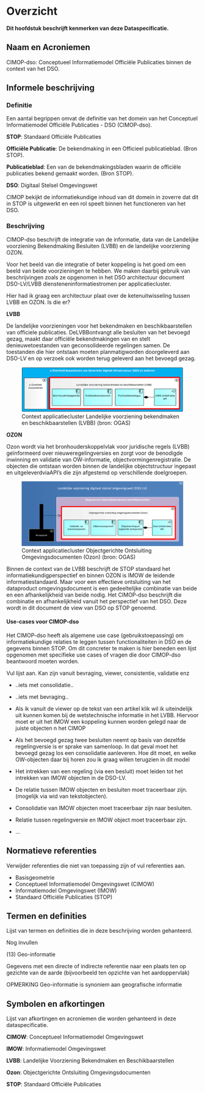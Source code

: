 # Overzicht


**Dit hoofdstuk beschrijft kenmerken van deze Dataspecificatie.**

## Naam en Acroniemen


CIMOP-dso: Conceptueel Informatiemodel Officiële Publicaties binnen de context van het DSO.

## Informele beschrijving

### Definitie

Een aantal begrippen omvat de definitie van het domein van het Conceptuel Informatiemodel Officiële Publicaties - DSO (CIMOP-dso).

**STOP**: Standaard Officiële Publicaties

**Officiële Publicatie**: De bekendmaking in een Officieel publicatieblad. (Bron STOP).

**Publicatieblad**: Een van de bekendmakingsbladen waarin de officiële publicaties bekend gemaakt worden. (Bron STOP).

**DSO**: Digitaal Stelsel Omgevingswet

CIMOP bekijkt de informatiekundige inhoud van dit domein in zoverre dat dit in STOP is uitgewerkt en een rol speelt binnen het functioneren van het DSO.

### Beschrijving

CIMOP-dso beschrijft de integratie van de informatie, data van de Landelijke voorziening Bekendmaking Besluiten (LVBB) en de landelijke voorziening OZON.

Voor het beeld van die integratie of beter koppeling is het goed om een beeld van beide voorzieningen te hebben. We maken daarbij gebruik van beschrijvingen zoals ze opgenomen in het DSO architectuur document DSO-LV/LVBB diensteneninformatiestromen per applicatiecluster.


<aside class="note">
Hier had ik graag een architectuur plaat over de ketenuitwisseling tussen LVBB en OZON. Is die er?
</aside>

**LVBB**

De landelijke voorzieningen voor het bekendmaken en beschikbaarstellen van officiele publicaties. DeLVBBontvangt alle besluiten van het bevoegd gezag, maakt daar officiële bekendmakingen van en stelt denieuwetoestanden van geconsolideerde regelingen samen. De toestanden die hier ontstaan moeten planmatigworden doorgeleverd aan DSO-LV en op verzoek ook worden terug geleverd aan het bevoegd gezag.


<figure id="Figuur_1">
<img src="media/LVBB-architectuur.png" alt="">
<figcaption>Context applicatiecluster Landelijke voorziening bekendmaken en beschikbaarstellen (LVBB) (bron: OGAS)</figcaption>
</figure>

**OZON**

Ozon wordt via het bronhouderskoppelvlak voor juridische regels (LVBB) geïnformeerd over nieuweregelingversies en zorgt voor de benodigde inwinning en validatie van OW-informatie, objectvormingenregistratie. De objecten die ontstaan worden binnen de landelijke objectstructuur ingepast en uitgeleverdviaAPI’s die zijn afgestemd op verschillende doelgroepen.


<figure id="Figuur_2">
<img src="media/OZON-architectuur.png" alt="">
<figcaption>Context applicatiecluster Objectgerichte Ontsluiting Omgevingsdocumenten (Ozon) (bron: OGAS)</figcaption>
</figure>


Binnen de context van de LVBB beschrijft de STOP standaard het informatiekundigperspectief en binnen OZON is IMOW de leidende informatiestandaard. Maar voor een effectieve ontsluiting van het dataproduct omgevingsdocument is een gedeeltelijke combinatie van beide en een afhankelijkheid van beide nodig. Het CIMOP-dso beschrijft die combinatie en afhankelijkheid vanuit het perspectief van het DSO. Deze wordt in dit document de view van DSO op STOP genoemd.

#### Use-cases voor CIMOP-dso

Het CIMOP-dso heeft als algemene use case (gebruikstoepassing) om informatiekundige relaties te leggen tussen functionaliteiten in DSO en de gegevens binnen STOP. Om dit concreter te maken is hier beneden een lijst opgenomen met specifieke use cases of vragen die door CIMOP-dso beantwoord moeten worden.

<aside class="note">
Vul lijst aan. Kan zijn vanuit bevraging, viewer, consistentie, validatie enz
</aside>

- ..iets met consolidatie..
- ..iets met bevraging..
- Als ik vanuit de viewer op de tekst van een artikel klik wil ik uiteindelijk uit kunnen komen bij de wetstechnische informatie in het LVBB. Hiervoor moet er uit het IMOW een koppeling kunnen worden gelegd naar de juiste objecten n het CIMOP 
- Als het bevoegd gezag twee besluiten neemt op basis van dezelfde regelingversie is er sprake van samenloop. In dat geval moet het bevoegd gezag los een consolidatie aanleveren. Hoe dit moet, en welke OW-objecten daar bij horen zou ik graag willen terugzien in dit model

- Het intrekken van een regeling (via een besluit) moet leiden tot het intrekken van IMOW objecten in de DSO-LV.
- De relatie tussen IMOW objecten en besluiten moet traceerbaar zijn. (mogelijk via wid van tekstobjecten).
- Consolidatie van IMOW objecten moet traceerbaar zijn naar besluiten.
- Relatie tussen regelingversie en IMOW object moet traceerbaar zijn.
- ...


## Normatieve referenties

Verwijder referenties die niet van toepassing zijn of vul referenties aan.

 - Basisgeometrie
 - Conceptueel Informatiemodel Omgevingswet (CIMOW)
 - Informatiemodel Omgevingswet (IMOW)
 - Standaard Officiële Publicaties (STOP)



## Termen en definities

Lijst van termen en definities die in deze beschrijving worden gehanteerd.

<aside class="note">
Nog invullen
</aside>


(13) Geo-informatie

Gegevens met een directe of indirecte referentie naar een plaats ten op gezichte
van de aarde (bijvoorbeeld ten opzichte van het aardoppervlak)

OPMERKING Geo-informatie is synoniem aan geografische informatie

## Symbolen en afkortingen

Lijst van afkortingen en acroniemen die worden gehanteerd in deze
dataspecificatie.

**CIMOW**: Conceptueel Informatiemodel Omgevingswet

**IMOW**: Informatiemodel Omgevingswet

**LVBB**: Landelijke Voorziening Bekendmaken en Beschikbaarstellen

**Ozon**: Objectgerichte Ontsluiting Omgevingsdocumenten

**STOP**: Standaard Officiële Publicaties
